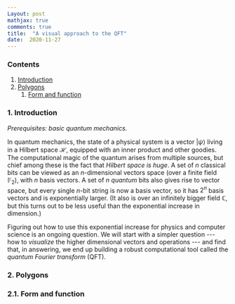 ```yaml
---
Layout: post
mathjax: true
comments: true
title:  "A visual approach to the QFT"
date:  2020-11-27
---
```


### Contents

1. <a href="#sec-1">Introduction</a>
2. <a href="#sec-2">Polygons</a>
   1. <a href="#sec-2-1">Form and function</a>

### 1. Introduction <a id="sec-1" name="sec-1"></a>

*Prerequisites: basic quantum mechanics.*

In quantum mechanics, the state of a physical system is a vector
$|\psi\rangle$ living in a Hilbert space $\mathcal{H}$, equipped with
an inner product and other goodies.
The computational magic of the quantum arises from multiple sources,
but chief among these is the fact that *Hilbert space is huge*.
A set of $n$ classical bits can be viewed as an $n$-dimensional
vectors space (over a finite field $\mathbb{F}_2$), with $n$ basis vectors.
A set of $n$ *quantum* bits also gives rise to vector space, but every
single $n$-bit string is now a basis vector, so it has $2^n$ basis
vectors and is exponentially larger.
(It also is over an infinitely bigger field $\mathbb{C}$, but this turns out
to be less useful than the exponential increase in dimension.)

Figuring out how to use this exponential increase for physics and
computer science is an ongoing question.
We will start with a simpler question --- how to *visualize* the
higher dimensional vectors and operations --- and find that, in
answering, we end up building a robust computational tool called the
*quantum Fourier transform* (QFT).

### 2. Polygons<a id="sec-2" name="sec-2"></a>

### 2.1. Form and function<a id="sec-2-1" name="sec-2-1"></a>
